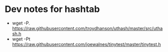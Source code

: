# Dev notes for hashtab

*  wget -P. https://raw.githubusercontent.com/troydhanson/uthash/master/src/uthash.h
*  wget -Pt https://raw.githubusercontent.com/joewalnes/tinytest/master/tinytest.h
